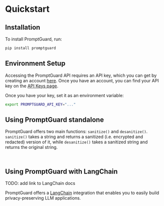 # Quickstart

## Installation
To install PromptGuard, run:

```bash
pip install promptguard
```

## Environment Setup
Accessing the PromptGuard API requires an API key, which you can get by creating an account [here](https://promptguard.opaque.co). Once you have an account, you can find your API key on the [API Keys page](https://promptguard.opaque.co/api-keys).

Once you have your key, set it as an environment variable:

```bash
export PROMPTGUARD_API_KEY="..."
```

## Using PromptGuard standalone
PromptGuard offers two main functions: `sanitize()` and `desanitize()`. `sanitize()` takes a string and returns a sanitized (i.e. encrypted and redacted) version of it, while `desanitize()` takes a sanitized string and returns the original string.

```python
```

```python
```

## Using PromptGuard with LangChain

TODO: add link to LangChain docs

PromptGuard offers a [LangChain](https://python.langchain.com/docs/get_started/introduction.html) integration that enables you to easily build privacy-preserving LLM applications.